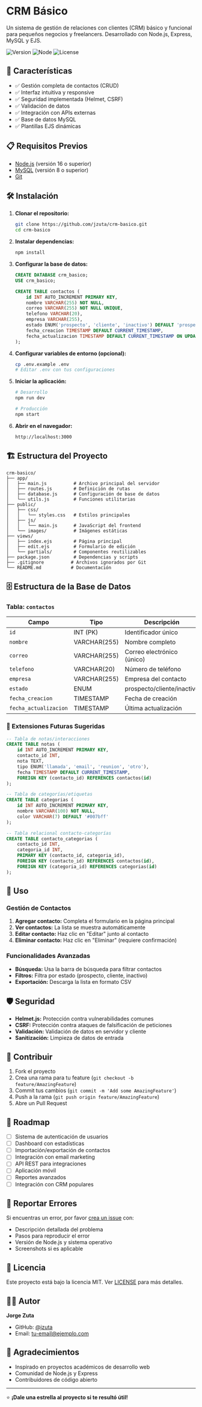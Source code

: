 # CRM Básico

Un sistema de gestión de relaciones con clientes (CRM) básico y funcional para pequeños negocios y freelancers. Desarrollado con Node.js, Express, MySQL y EJS.

![Version](https://img.shields.io/badge/version-1.0.0-blue.svg)
![Node](https://img.shields.io/badge/node-%3E%3D16.0.0-green.svg)
![License](https://img.shields.io/badge/license-MIT-green.svg)

## 🚀 Características

- ✅ Gestión completa de contactos (CRUD)
- ✅ Interfaz intuitiva y responsive
- ✅ Seguridad implementada (Helmet, CSRF)
- ✅ Validación de datos
- ✅ Integración con APIs externas
- ✅ Base de datos MySQL
- ✅ Plantillas EJS dinámicas

## 📋 Requisitos Previos

- [Node.js](https://nodejs.org/) (versión 16 o superior)
- [MySQL](https://www.mysql.com/) (versión 8 o superior)
- [Git](https://git-scm.com/)

## 🛠️ Instalación

1. **Clonar el repositorio:**
   ```bash
   git clone https://github.com/jzuta/crm-basico.git
   cd crm-basico
   ```

2. **Instalar dependencias:**
   ```bash
   npm install
   ```

3. **Configurar la base de datos:**
   ```sql
   CREATE DATABASE crm_basico;
   USE crm_basico;
   
   CREATE TABLE contactos (
       id INT AUTO_INCREMENT PRIMARY KEY,
       nombre VARCHAR(255) NOT NULL,
       correo VARCHAR(255) NOT NULL UNIQUE,
       telefono VARCHAR(20),
       empresa VARCHAR(255),
       estado ENUM('prospecto', 'cliente', 'inactivo') DEFAULT 'prospecto',
       fecha_creacion TIMESTAMP DEFAULT CURRENT_TIMESTAMP,
       fecha_actualizacion TIMESTAMP DEFAULT CURRENT_TIMESTAMP ON UPDATE CURRENT_TIMESTAMP
   );
   ```

4. **Configurar variables de entorno (opcional):**
   ```bash
   cp .env.example .env
   # Editar .env con tus configuraciones
   ```

5. **Iniciar la aplicación:**
   ```bash
   # Desarrollo
   npm run dev
   
   # Producción
   npm start
   ```

6. **Abrir en el navegador:**
   ```
   http://localhost:3000
   ```

## 🏗️ Estructura del Proyecto

```
crm-basico/
├── app/
│   ├── main.js          # Archivo principal del servidor
│   ├── routes.js        # Definición de rutas
│   ├── database.js      # Configuración de base de datos
│   └── utils.js         # Funciones utilitarias
├── public/
│   ├── css/
│   │   └── styles.css   # Estilos principales
│   ├── js/
│   │   └── main.js      # JavaScript del frontend
│   └── images/          # Imágenes estáticas
├── views/
│   ├── index.ejs        # Página principal
│   ├── edit.ejs         # Formulario de edición
│   └── partials/        # Componentes reutilizables
├── package.json         # Dependencias y scripts
├── .gitignore          # Archivos ignorados por Git
└── README.md           # Documentación
```

## 🗄️ Estructura de la Base de Datos

### Tabla: `contactos`

| Campo | Tipo | Descripción |
|-------|------|-------------|
| `id` | INT (PK) | Identificador único |
| `nombre` | VARCHAR(255) | Nombre completo |
| `correo` | VARCHAR(255) | Correo electrónico (único) |
| `telefono` | VARCHAR(20) | Número de teléfono |
| `empresa` | VARCHAR(255) | Empresa del contacto |
| `estado` | ENUM | prospecto/cliente/inactivo |
| `fecha_creacion` | TIMESTAMP | Fecha de creación |
| `fecha_actualizacion` | TIMESTAMP | Última actualización |

### 🔮 Extensiones Futuras Sugeridas

```sql
-- Tabla de notas/interacciones
CREATE TABLE notas (
    id INT AUTO_INCREMENT PRIMARY KEY,
    contacto_id INT,
    nota TEXT,
    tipo ENUM('llamada', 'email', 'reunion', 'otro'),
    fecha TIMESTAMP DEFAULT CURRENT_TIMESTAMP,
    FOREIGN KEY (contacto_id) REFERENCES contactos(id)
);

-- Tabla de categorías/etiquetas
CREATE TABLE categorias (
    id INT AUTO_INCREMENT PRIMARY KEY,
    nombre VARCHAR(100) NOT NULL,
    color VARCHAR(7) DEFAULT '#007bff'
);

-- Tabla relacional contacto-categorías
CREATE TABLE contacto_categorias (
    contacto_id INT,
    categoria_id INT,
    PRIMARY KEY (contacto_id, categoria_id),
    FOREIGN KEY (contacto_id) REFERENCES contactos(id),
    FOREIGN KEY (categoria_id) REFERENCES categorias(id)
);
```

## 🎯 Uso

### Gestión de Contactos

1. **Agregar contacto:** Completa el formulario en la página principal
2. **Ver contactos:** La lista se muestra automáticamente
3. **Editar contacto:** Haz clic en "Editar" junto al contacto
4. **Eliminar contacto:** Haz clic en "Eliminar" (requiere confirmación)

### Funcionalidades Avanzadas

- **Búsqueda:** Usa la barra de búsqueda para filtrar contactos
- **Filtros:** Filtra por estado (prospecto, cliente, inactivo)
- **Exportación:** Descarga la lista en formato CSV

## 🛡️ Seguridad

- **Helmet.js:** Protección contra vulnerabilidades comunes
- **CSRF:** Protección contra ataques de falsificación de peticiones
- **Validación:** Validación de datos en servidor y cliente
- **Sanitización:** Limpieza de datos de entrada

## 🤝 Contribuir

1. Fork el proyecto
2. Crea una rama para tu feature (`git checkout -b feature/AmazingFeature`)
3. Commit tus cambios (`git commit -m 'Add some AmazingFeature'`)
4. Push a la rama (`git push origin feature/AmazingFeature`)
5. Abre un Pull Request

## 📝 Roadmap

- [ ] Sistema de autenticación de usuarios
- [ ] Dashboard con estadísticas
- [ ] Importación/exportación de contactos
- [ ] Integración con email marketing
- [ ] API REST para integraciones
- [ ] Aplicación móvil
- [ ] Reportes avanzados
- [ ] Integración con CRM populares

## 🐛 Reportar Errores

Si encuentras un error, por favor [crea un issue](https://github.com/jzuta/crm-basico/issues) con:

- Descripción detallada del problema
- Pasos para reproducir el error
- Versión de Node.js y sistema operativo
- Screenshots si es aplicable

## 📄 Licencia

Este proyecto está bajo la licencia MIT. Ver [LICENSE](LICENSE) para más detalles.

## 👨‍💻 Autor

**Jorge Zuta**
- GitHub: [@jzuta](https://github.com/jzuta)
- Email: tu-email@ejemplo.com

## 🙏 Agradecimientos

- Inspirado en proyectos académicos de desarrollo web
- Comunidad de Node.js y Express
- Contribuidores de código abierto

---

⭐ **¡Dale una estrella al proyecto si te resultó útil!**

